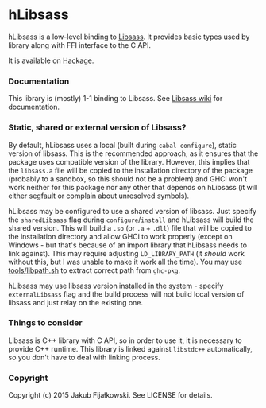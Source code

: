 hLibsass
========

hLibsass is a low-level binding to [Libsass](https://github.com/sass/libsass "Libsass"). It provides basic types used by library along with FFI interface to the C API.

It is available on [Hackage](http://hackage.haskell.org/package/hlibsass).

### Documentation

This library is (mostly) 1-1 binding to Libsass. See [Libsass wiki](https://github.com/sass/libsass/wiki "Libsas wiki") for documentation.

### Static, shared or external version of Libsass?

By default, hLibsass uses a local (built during `cabal configure`), static version of libsass. This is the recommended approach, as it ensures that the package uses compatible version of the library. However, this implies that the `libsass.a` file will be copied to the installation directory of the package (probably to a sandbox, so this should not be a problem) and GHCi won't work neither for this package nor any other that depends on hLibsass (it will either segfault or complain about unresolved symbols).

hLibsass may be configured to use a shared version of libsass. Just specify the `sharedLibsass` flag during `configure`/`install` and hLibsass will build the shared version. This will build a `.so` (or `.a` + `.dll`) file that will be copied to the installation directory and allow GHCi to work properly (except on Windows - but that's because of an import library that hLibsass needs to link against). This may require adjusting `LD_LIBRARY_PATH` (it *should* work without this, but I was unable to make it work all the time). You may use [tools/libpath.sh](tools/libpath.sh) to extract correct path from `ghc-pkg`.

hLibsass may use libsass version installed in the system - specify `externalLibsass` flag and the build process will not build local version of libsass and just relay on the existing one.

### Things to consider

Libsass is C++ library with C API, so in order to use it, it is necessary to provide C++ runtime. This library is linked against `libstdc++` automatically, so you don't have to deal with linking process.

### Copyright

Copyright (c) 2015 Jakub Fijałkowski. See LICENSE for details.
